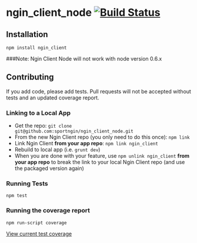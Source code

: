 ngin_client_node [![Build Status](https://travis-ci.org/sportngin/ngin_client_node.png)](https://travis-ci.org/sportngin/ngin_client_node)
================

## Installation

```
npm install ngin_client
```

###Note:
Ngin Client Node will not work with node version 0.6.x

## Contributing

If you add code, please add tests. Pull requests will not be accepted without
tests and an updated coverage report.

### Linking to a Local App

  - Get the repo: `git clone git@github.com:sportngin/ngin_client_node.git`
  - From the new Ngin Client repo (you only need to do this once): `npm link`
  - Link Ngin Client __from your app repo__: `npm link ngin_client`
  - Rebuild to local app (i.e. `grunt dev`)
  - When you are done with your feature, use `npm unlink ngin_client` __from your app repo__ to break the link to your local Ngin Client repo (and use the packaged version again)

### Running Tests

```
npm test
```

### Running the coverage report

```
npm run-script coverage
```

[View current test coverage](https://rawgithub.com/sportngin/ngin_client_node/master/coverage.html)
